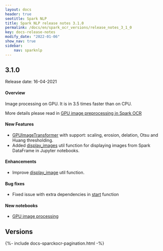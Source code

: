 ```yaml
---
layout: docs
header: true
seotitle: Spark NLP
title: Spark NLP release notes 3.1.0
permalink: /docs/en/spark_ocr_versions/release_notes_3_1_0
key: docs-release-notes
modify_date: "2022-01-06"
show_nav: true
sidebar:
    nav: sparknlp
---
```


<div class="h3-box" markdown="1">

## 3.1.0

Release date: 16-04-2021

#### Overview

Image processing on GPU. It is in 3.5 times faster than on CPU.

More details please read in [GPU image preprocessing in Spark OCR](https://medium.com/spark-nlp/gpu-image-pre-processing-in-spark-ocr-3-1-0-6fc27560a9bb)


#### New Features

* [GPUImageTransformer](/docs/en/ocr_pipeline_components#gpuimagetransformer) with support: scaling, erosion, delation, Otsu and Huang thresholding.
* Added [display_images](/docs/en/ocr_structures#displayimages) util function for displaying images from Spark DataFrame in Jupyter notebooks.

#### Enhancements

* Improve [display_image](/docs/en/ocr_structures#displayimage) util function.

#### Bug fixes

* Fixed issue with extra dependencies in [start](/docs/en/ocr_install#using-start-function) function

#### New notebooks

* [GPU image processing](https://github.com/JohnSnowLabs/spark-ocr-workshop/blob/3.1.0/jupyter/SparkOCRGPUOperations.ipynb)

</div><div class="prev_ver h3-box" markdown="1">

## Versions

</div>
{%- include docs-sparckocr-pagination.html -%}